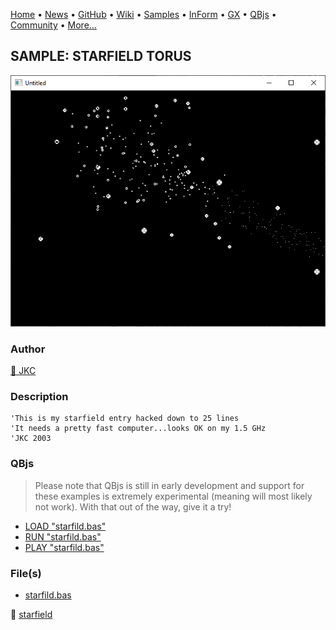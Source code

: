 [Home](https://qb64.com) • [News](../../news.md) • [GitHub](https://github.com/QB64Official/qb64) • [Wiki](https://github.com/QB64Official/qb64/wiki) • [Samples](../../samples.md) • [InForm](../../inform.md) • [GX](../../gx.md) • [QBjs](../../qbjs.md) • [Community](../../community.md) • [More...](../../more.md)

## SAMPLE: STARFIELD TORUS

![screenshot.png](img/screenshot.png)

### Author

[🐝 JKC](../jkc.md) 

### Description

```text
'This is my starfield entry hacked down to 25 lines
'It needs a pretty fast computer...looks OK on my 1.5 GHz
'JKC 2003
```

### QBjs

> Please note that QBjs is still in early development and support for these examples is extremely experimental (meaning will most likely not work). With that out of the way, give it a try!

* [LOAD "starfild.bas"](https://v6p9d9t4.ssl.hwcdn.net/html/6022890/index.html?src=https://qb64.com/samples/starfield-torus/src/starfild.bas)
* [RUN "starfild.bas"](https://v6p9d9t4.ssl.hwcdn.net/html/6022890/index.html?mode=auto&src=https://qb64.com/samples/starfield-torus/src/starfild.bas)
* [PLAY "starfild.bas"](https://v6p9d9t4.ssl.hwcdn.net/html/6022890/index.html?mode=play&src=https://qb64.com/samples/starfield-torus/src/starfild.bas)

### File(s)

* [starfild.bas](src/starfild.bas)

🔗 [starfield](../starfield.md)
